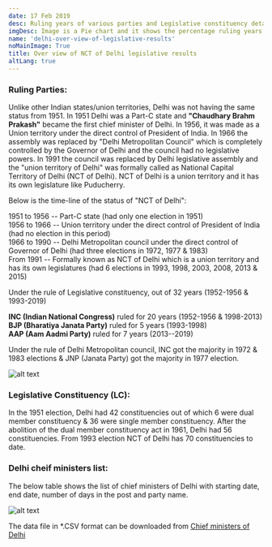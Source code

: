 ```yaml
---
date: 17 Feb 2019
desc: Ruling years of various parties and Legislative constituency details
imgDesc: Image is a Pie chart and it shows the percentage ruling years of various parties
name: 'delhi-over-view-of-legislative-results'
noMainImage: True
title: Over view of NCT of Delhi legislative results
altLang: true
---
```


### Ruling Parties:

Unlike other Indian states/union territories, Delhi was not having the
same status from 1951. In 1951 Delhi was a Part-C state and **"Chaudhary
Brahm Prakash"** became the first chief minister of Delhi. In 1956, it
was made as a Union territory under the direct control of President of
India. In 1966 the assembly was replaced by "Delhi Metropolitan Council"
which is completely controlled by the Governor of Delhi and the council
had no legislative powers. In 1991 the council was replaced by Delhi
legislative assembly and the "union territory of Delhi" was formally
called as National Capital Territory of Delhi (NCT of Delhi). NCT of
Delhi is a union territory and it has its own legislature like
Puducherry.

Below is the time-line of the status of "NCT of Delhi":

1951 to 1956 -- Part-C state (had only one election in 1951)\
1956 to 1966 -- Union territory under the direct control of President of
India (had no election in this period)\
1966 to 1990 -- Delhi Metropolitan council under the direct control of
Governor of Delhi (had three elections in 1972, 1977 & 1983)\
From 1991 -- Formally known as NCT of Delhi which is a union territory
and has its own legislatures (had 6 elections in 1993, 1998, 2003, 2008,
2013 & 2015)

Under the rule of Legislative constituency, out of 32 years (1952-1956 &
1993-2019)

**INC (Indian National Congress)** ruled for 20 years (1952-1956 &
1998-2013)\
**BJP (Bharatiya Janata Party)** ruled for 5 years (1993-1998)\
**AAP (Aam Aadmi Party)** ruled for 7 years (2013--2019)

Under the rule of Delhi Metropolitan council, INC got the majority in
1972 & 1983 elections & JNP (Janata Party) got the majority in 1977
election.

<img src="/blogs/over-view-of-delhi-legislative-results/figure-markdown/img1.png" alt="alt text" class="blogs_image">
<!-- ![](/blogs/over-view-of-delhi-legislative-results/figure-markdown/img1.png) -->

### Legislative Constituency (LC):

In the 1951 election, Delhi had 42 constituencies out of which 6 were dual
member constituency & 36 were single member constituency. After the
abolition of the dual member constituency act in 1961, Delhi had 56
constituencies. From 1993 election NCT of Delhi has 70 constituencies
to date.

### Delhi cheif ministers list:

The below table shows the list of chief ministers of Delhi with starting
date, end date, number of days in the post and party name.

<img src="/blogs/over-view-of-delhi-legislative-results/figure-markdown/img2.png" alt="alt text" class="blogs_image">
<!-- ![](/blogs/over-view-of-delhi-legislative-results/figure-markdown/img2.png) -->

The data file in \*.CSV format can be downloaded from [Chief ministers of Delhi](http://thedatatalks.in/datas/politics/delhi-chief-ministers.csv)

<style>

</style>
